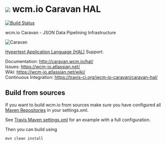 <img src="http://wcm.io/images/favicon-16@2x.png"/> wcm.io Caravan HAL
======
[![Build Status](https://travis-ci.org/wcm-io-caravan/caravan-hal.png?branch=develop)](https://travis-ci.org/wcm-io-caravan/caravan-hal)

wcm.io Caravan - JSON Data Pipelining Infrastructure

![Caravan](https://github.com/wcm-io-caravan/caravan-tooling/blob/master/public_site/src/site/resources/images/caravan.gif)

[Hypertext Application Language (HAL)](http://stateless.co/hal_specification.html) Support.

Documentation: http://caravan.wcm.io/hal/<br/>
Issues: https://wcm-io.atlassian.net/<br/>
Wiki: https://wcm-io.atlassian.net/wiki/<br/>
Continuous Integration: https://travis-ci.org/wcm-io-caravan/caravan-hal/


## Build from sources

If you want to build wcm.io from sources make sure you have configured all [Maven Repositories](http://caravan.wcm.io/maven.html) in your settings.xml.

See [Travis Maven settings.xml](https://github.com/wcm-io-caravan/caravan-hal/blob/master/.travis.maven-settings.xml) for an example with a full configuration.

Then you can build using

```
mvn clean install
```
